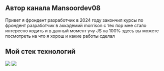 ## Автор канала Mansoordev08

Привет я фрондент разработчик в 2024 году закончил курсы по фрондент разработчик в аккадемий morrison с тех пор мне стало интересно кодить и в данный момент учу JS на 100% здесь вы можете посмотреть на что я хорош и какие работы сделал 

## Мой стек технологий

<img src="https://img.shields.io/badge/HTML-287233?style=for-the-badge&logo=html5&logoColor=white">     <img src="https://img.shields.io/badge/CSS-287233?style=for-the-badge&logo=css3&logoColor=white">

